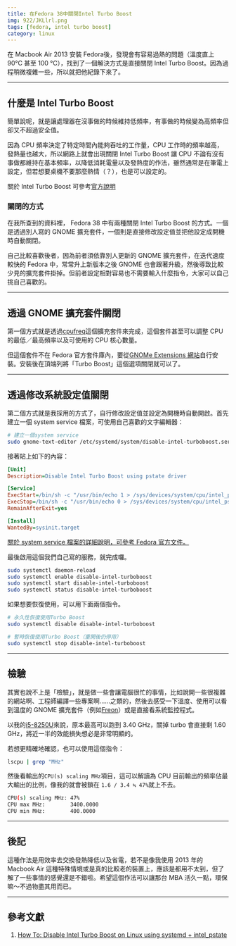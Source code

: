 ```yaml
---
title: 在Fedora 38中關閉Intel Turbo Boost
img: 922/JKLlrl.png
tags: [fedora, intel turbo boost]
category: linux
---
```


<article-inner-link slug="macbook_air_2013_fedora">在 Macbook Air 2013 安裝 Fedora</article-inner-link>後，發現會有容易過熱的問題（溫度直上 90°C 甚至 100 °C），找到了一個解決方式是直接關閉 Intel Turbo Boost。因為過程稍微複雜一些，所以就把他紀錄下來了。

<!--more-->

---

## 什麼是 Intel Turbo Boost

簡單說呢，就是讓處理器在沒事做的時候維持低頻率，有事做的時候變為高頻率但卻又不超過安全值。

因為 CPU 頻率決定了特定時間內能夠吞吐的工作量，CPU 工作時的頻率越高，發熱量也越大，所以網路上就會出現關閉 Intel Turbo Boost 讓 CPU 不論有沒有事做都維持在基本頻率，以降低消耗電量以及發熱度的作法，雖然通常是在筆電上設定，但若想要桌機不要那麼熱情（？），也是可以設定的。

<article-note>關於 Intel Turbo Boost 可參考[官方說明](https://www.intel.com.tw/content/www/tw/zh/gaming/resources/turbo-boost.html)</article-note>

### 關閉的方式

在我所查到的資料裡， Fedora 38 中有兩種關閉 Intel Turbo Boost 的方式。一個是透過別人寫的 GNOME 擴充套件，一個則是直接修改設定值並把他設定成開機時自動關閉。

自己比較喜歡後者，因為前者須依靠別人更新的 GNOME 擴充套件，在迭代速度較快的 Fedora 中，常常升上新版本之後 GNOME 也會跟著升級，然後導致比較少見的擴充套件掛掉。但前者設定相對容易也不需要輸入什麼指令，大家可以自己挑自己喜歡的。

---

## 透過 GNOME 擴充套件關閉

第一個方式就是透過[cpufreq](https://extensions.gnome.org/extension/1082/cpufreq/)這個擴充套件來完成，這個套件甚至可以調整 CPU 的最低／最高頻率以及可使用的 CPU 核心數量。

<article-img img="922/5do1r7.png"></article-img>

但這個套件不在 Fedora 官方套件庫內，要從[GNOMe Extensions 網站](https://extensions.gnome.org/)自行安裝。安裝後在頂端列將「Turbo Boost」這個選項關閉就可以了。

---

## 透過修改系統設定值關閉

第二個方式就是我採用的方式了，自行修改設定值並設定為開機時自動開啟。首先建立一個 system service 檔案，可使用自己喜歡的文字編輯器：

```bash
# 建立一個system service
sudo gnome-text-editor /etc/systemd/system/disable-intel-turboboost.service
```

接著貼上如下的內容：

```ini [disable-intel-turboboost.service]
[Unit]
Description=Disable Intel Turbo Boost using pstate driver

[Service]
ExecStart=/bin/sh -c "/usr/bin/echo 1 > /sys/devices/system/cpu/intel_pstate/no_turbo"
ExecStop=/bin/sh -c "/usr/bin/echo 0 > /sys/devices/system/cpu/intel_pstate/no_turbo"
RemainAfterExit=yes

[Install]
WantedBy=sysinit.target
```

<article-note>[關於 system service 檔案的詳細說明，可參考 Fedora 官方文件。](https://docs.fedoraproject.org/en-US/quick-docs/systemd-understanding-and-administering/#_common_service_parameters)</article-note>

最後啟用這個我們自己寫的服務，就完成囉。

```bash
sudo systemctl daemon-reload
sudo systemctl enable disable-intel-turboboost
sudo systemctl start disable-intel-turboboost
sudo systemctl status disable-intel-turboboost
```

如果想要恢復使用，可以用下面兩個指令。

```bash
# 永久性恢復使用Turbo Boost
sudo systemctl disable disable-intel-turboboost

# 暫時恢復使用Turbo Boost（重開後仍停用）
sudo systemctl stop disable-intel-turboboost
```

---

## 檢驗

其實也說不上是「檢驗」，就是做一些會讓電腦很忙的事情，比如說開一些很複雜的網站啊、工程師編譯一些專案啊……之類的，然後去感受一下溫度、使用可以看到溫度的 GNOME 擴充套件（例如[Freon](https://extensions.gnome.org/extension/841/freon/)）或是直接看系統監控程式。

以我的[i5-8250U](https://www.intel.com.tw/content/www/tw/zh/products/sku/124967/intel-core-i58250u-processor-6m-cache-up-to-3-40-ghz/specifications.html)來說，原本最高可以跑到 3.40 GHz，關掉 turbo 會直接剩 1.60 GHz，將近一半的效能損失想必是非常明顯的。

若想更精確地確認，也可以使用這個指令：

```bash
lscpu | grep "MHz"
```

然後看輸出的`CPU(s) scaling MHz`項目，這可以解讀為 CPU 目前輸出的頻率佔最大輸出的比例，像我的就會被鎖在 `1.6 / 3.4 ≒ 47%`就上不去。

```bash
CPU(s) scaling MHz: 47%
CPU max MHz:        3400.0000
CPU min MHz:        400.0000
```

---

## 後記

這種作法是用效率去交換發熱降低以及省電，若不是像我使用 2013 年的 Macbook Air 這種特殊情境或是真的比較老的裝置上，應該是都用不太到，但了解了一些事情的感覺還是不錯啦。希望這個作法可以讓那台 MBA 活久一點，環保嘛～不過物盡其用而已。

---

## 參考文獻

1. [How To: Disable Intel Turbo Boost on Linux using systemd + intel_pstate](https://www.gadgethow2.com/2021/05/05/how-to-disable-intel-turboboost-using-systemd/)
